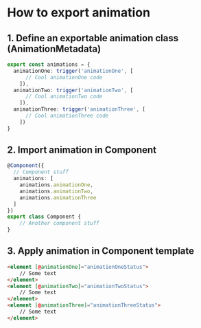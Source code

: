 # How to export animation
## 1. Define an exportable animation class (AnimationMetadata)
``` TypeScript
export const animations = {
  animationOne: trigger('animationOne', [
      // Cool animationOne code
    ]),
  animationTwo: trigger('animationTwo', [
      // Cool animationTwo code
    ]),
  animationThree: trigger('animationThree', [
      // Cool animationThree code
    ])
}
```
## 2. Import animation in Component
``` TypeScript
@Component({
  // Component stuff
  animations: [
    animations.animationOne,
    animations.animationTwo,
    animations.animationThree
  ]
})
export class Component {
	// Another component stuff
}
```
## 3. Apply animation in Component template
``` HTML
<element [@animationOne]="animationOneStatus">
	// Some text
</element>
<element [@animationTwo]="animationTwoStatus">
	// Some text
</element>
<element [@animationThree]="animationThreeStatus">
	// Some text
</element>
```